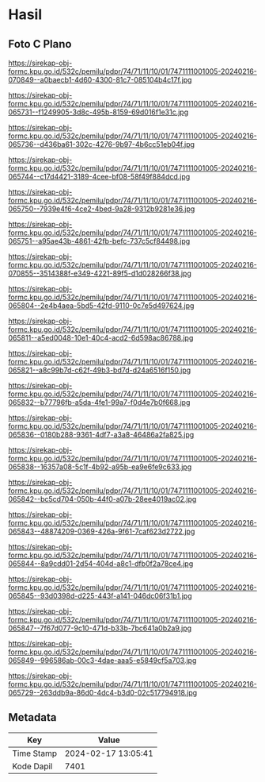 # Hasil

## Foto C Plano

https://sirekap-obj-formc.kpu.go.id/532c/pemilu/pdpr/74/71/11/10/01/7471111001005-20240216-070849--a0baecb1-4d60-4300-81c7-085104b4c17f.jpg

https://sirekap-obj-formc.kpu.go.id/532c/pemilu/pdpr/74/71/11/10/01/7471111001005-20240216-065731--f1249905-3d8c-495b-8159-69d016f1e31c.jpg

https://sirekap-obj-formc.kpu.go.id/532c/pemilu/pdpr/74/71/11/10/01/7471111001005-20240216-065736--d436ba61-302c-4276-9b97-4b6cc51eb04f.jpg

https://sirekap-obj-formc.kpu.go.id/532c/pemilu/pdpr/74/71/11/10/01/7471111001005-20240216-065744--c17d4421-3189-4cee-bf08-58f49f884dcd.jpg

https://sirekap-obj-formc.kpu.go.id/532c/pemilu/pdpr/74/71/11/10/01/7471111001005-20240216-065750--7939e4f6-4ce2-4bed-9a28-9312b9281e36.jpg

https://sirekap-obj-formc.kpu.go.id/532c/pemilu/pdpr/74/71/11/10/01/7471111001005-20240216-065751--a95ae43b-4861-42fb-befc-737c5cf84498.jpg

https://sirekap-obj-formc.kpu.go.id/532c/pemilu/pdpr/74/71/11/10/01/7471111001005-20240216-070855--3514388f-e349-4221-89f5-d1d028266f38.jpg

https://sirekap-obj-formc.kpu.go.id/532c/pemilu/pdpr/74/71/11/10/01/7471111001005-20240216-065804--2e4b4aea-5bd5-42fd-9110-0c7e5d497624.jpg

https://sirekap-obj-formc.kpu.go.id/532c/pemilu/pdpr/74/71/11/10/01/7471111001005-20240216-065811--a5ed0048-10e1-40c4-acd2-6d598ac86788.jpg

https://sirekap-obj-formc.kpu.go.id/532c/pemilu/pdpr/74/71/11/10/01/7471111001005-20240216-065821--a8c99b7d-c62f-49b3-bd7d-d24a6516f150.jpg

https://sirekap-obj-formc.kpu.go.id/532c/pemilu/pdpr/74/71/11/10/01/7471111001005-20240216-065832--b77796fb-a5da-4fe1-99a7-f0d4e7b0f668.jpg

https://sirekap-obj-formc.kpu.go.id/532c/pemilu/pdpr/74/71/11/10/01/7471111001005-20240216-065836--0180b288-9361-4df7-a3a8-46486a2fa825.jpg

https://sirekap-obj-formc.kpu.go.id/532c/pemilu/pdpr/74/71/11/10/01/7471111001005-20240216-065838--16357a08-5c1f-4b92-a95b-ea9e6fe9c633.jpg

https://sirekap-obj-formc.kpu.go.id/532c/pemilu/pdpr/74/71/11/10/01/7471111001005-20240216-065842--bc5cd704-050b-44f0-a07b-28ee4019ac02.jpg

https://sirekap-obj-formc.kpu.go.id/532c/pemilu/pdpr/74/71/11/10/01/7471111001005-20240216-065843--48874209-0369-426a-9f61-7caf623d2722.jpg

https://sirekap-obj-formc.kpu.go.id/532c/pemilu/pdpr/74/71/11/10/01/7471111001005-20240216-065844--8a9cdd01-2d54-404d-a8c1-dfb0f2a78ce4.jpg

https://sirekap-obj-formc.kpu.go.id/532c/pemilu/pdpr/74/71/11/10/01/7471111001005-20240216-065845--93d0398d-d225-443f-a141-046dc06f31b1.jpg

https://sirekap-obj-formc.kpu.go.id/532c/pemilu/pdpr/74/71/11/10/01/7471111001005-20240216-065847--7f67d077-9c10-471d-b33b-7bc641a0b2a9.jpg

https://sirekap-obj-formc.kpu.go.id/532c/pemilu/pdpr/74/71/11/10/01/7471111001005-20240216-065849--996586ab-00c3-4dae-aaa5-e5849cf5a703.jpg

https://sirekap-obj-formc.kpu.go.id/532c/pemilu/pdpr/74/71/11/10/01/7471111001005-20240216-065729--263ddb9a-86d0-4dc4-b3d0-02c517794918.jpg


## Metadata

| Key        | Value               |
| ---------- | ------------------- |
| Time Stamp | 2024-02-17 13:05:41 |
| Kode Dapil | 7401                |



